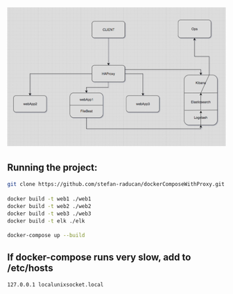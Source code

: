 


![Project architecture](https://github.com/stefan-raducan/dockerComposeWithProxy/blob/master/architecture.png)
======

Running the project:
------

```bash
git clone https://github.com/stefan-raducan/dockerComposeWithProxy.git

docker build -t web1 ./web1
docker build -t web2 ./web2
docker build -t web3 ./web3
docker build -t elk ./elk

docker-compose up --build
```

If docker-compose runs very slow, add to /etc/hosts
------
```
127.0.0.1 localunixsocket.local
```